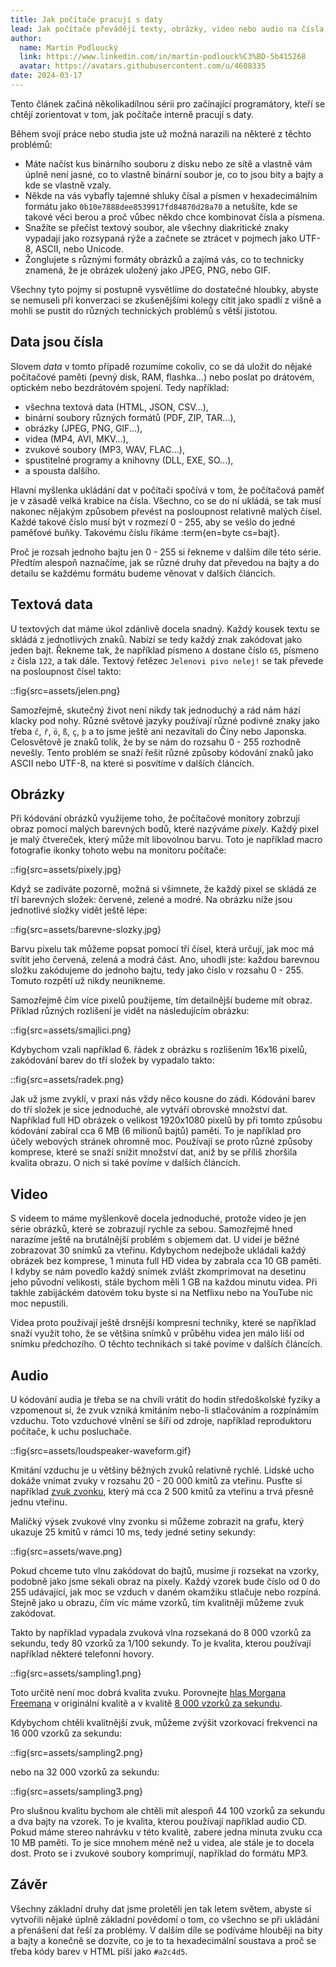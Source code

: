 ```yaml
---
title: Jak počítače pracují s daty
lead: Jak počítače převádějí texty, obrázky, video nebo audio na čísla, aby je mohly uložit do paměti nebo poslat po síti.
author:
  name: Martin Podloucký
  link: https://www.linkedin.com/in/martin-podlouck%C3%BD-5b415268
  avatar: https://avatars.githubusercontent.com/u/4608335
date: 2024-03-17
---
```


Tento článek začiná několikadílnou sérii pro začínající programátory, kteří se chtějí zorientovat v tom, jak počítače interně pracují s daty. 

Během svojí práce nebo studia jste už možná narazili na některé z těchto problémů:

- Máte načíst kus binárního souboru z disku nebo ze sítě a vlastně vám úplně není jasné, co to vlastně binární soubor je, co to jsou bity a bajty a kde se vlastně vzaly.
- Někde na vás vybafly tajemné shluky čísal a písmen v hexadecimálním formátu jako `0b10e7888dee8539917fd84870d28a70` a netušíte, kde se takové věci berou a proč vůbec někdo chce kombinovat čísla a písmena.
- Snažíte se přečíst textový soubor, ale všechny diakritické znaky vypadají jako rozsypaná rýže a začnete se ztrácet v pojmech jako UTF-8, ASCII, nebo Unicode.
- Žonglujete s různými formáty obrázků a zajímá vás, co to technicky znamená, že je obrázek uložený jako JPEG, PNG, nebo GIF.

Všechny tyto pojmy si postupně vysvětlíme do dostatečné hloubky, abyste se nemuseli při konverzaci se zkušenějšími kolegy cítit jako spadlí z višně a mohli se pustit do různých technických problémů s větší jistotou.

## Data jsou čísla

Slovem _data_ v tomto případě rozumíme cokoliv, co se dá uložit do nějaké počítačové paměti (pevný disk, RAM, flashka...) nebo poslat po drátovém, optickém nebo bezdrátovém spojení. Tedy například:

- všechna textová data (HTML, JSON, CSV...),
- binární soubory různých formátů (PDF, ZIP, TAR...),
- obrázky (JPEG, PNG, GIF...),
- videa (MP4, AVI, MKV...),
- zvukové soubory (MP3, WAV, FLAC...),
- spustitelné programy a knihovny (DLL, EXE, SO...),
- a spousta dalšího.

Hlavní myšlenka ukládání dat v počítači spočívá v tom, že počítačová paměť je v zásadě velká krabice na čísla. Všechno, co se do ní ukládá, se tak musí nakonec nějakým způsobem převést na posloupnost relativně malých čísel. Každé takové číslo musí být v rozmezí 0&nbsp;-&nbsp;255, aby se vešlo do jedné paměťové buňky. Takovému číslu říkáme :term{en=byte cs=bajt}.

Proč je rozsah jednoho bajtu jen 0&nbsp;-&nbsp;255 si řekneme v dalším díle této série. Předtím alespoň naznačíme, jak se různé druhy dat převedou na bajty a do detailu se každému formátu budeme věnovat v dalších článcích.

## Textová data

U textových dat máme úkol zdánlivě docela snadný. Každý kousek textu se skládá z jednotlivých znaků. Nabízí se tedy každý znak zakódovat jako jeden bajt. Řekneme tak, že například písmeno `A` dostane číslo `65`, písmeno `z` čísla `122`, a tak dále. Textový řetězec `Jelenovi pivo nelej!` se tak převede na posloupnost čísel takto:

::fig{src=assets/jelen.png}

Samozřejmě, skutečný život není nikdy tak jednoduchý a rád nám hází klacky pod nohy. Různé světové jazyky používají různé podivné znaky jako třeba `č`, `ř`, `ö`, `ß`, `ç`, `þ` a to jsme ještě ani nezavítali do Číny nebo Japonska. Celosvětově je znaků tolik, že by se nám do rozsahu 0 - 255 rozhodně nevešly. Tento problém se snaží řešit různé způsoby kódování znaků jako ASCII nebo UTF-8, na které si posvítíme v dalších článcích.

## Obrázky

Při kódování obrázků využijeme toho, že počítačové monitory zobrzují obraz pomocí malých barevných bodů, které nazýváme _pixely_. Každý pixel je malý čtvereček, který může mít libovolnou barvu. Toto je například macro fotografie ikonky tohoto webu na monitoru počítače:

::fig{src=assets/pixely.jpg}

Když se zadíváte pozorně, možná si všimnete, že každý pixel se skládá ze tří barevných složek: červené, zelené a modré. Na obrázku níže jsou jednotlivé složky vidět ještě lépe:

::fig{src=assets/barevne-slozky.jpg}

Barvu pixelu tak můžeme popsat pomocí tří čísel, která určují, jak moc má svítit jeho červená, zelená a modrá část. Ano, uhodli jste: každou barevnou složku zakódujeme do jednoho bajtu, tedy jako číslo v rozsahu 0&nbsp;-&nbsp;255. Tomuto rozpětí už nikdy neunikneme.

Samozřejmě čím více pixelů použijeme, tím detailnější budeme mít obraz. Příklad různých rozlišení je vidět na následujícím obrázku:

::fig{src=assets/smajlici.png}

Kdybychom vzali například 6.&nbsp;řádek z obrázku s rozlišením 16x16 pixelů, zakódování barev do tří složek by vypadalo takto:

::fig{src=assets/radek.png}

Jak už jsme zvyklí, v praxi nás vždy něco kousne do zádi. Kódování barev do tří složek je sice jednoduché, ale vytváří obrovské množství dat. Například full HD obrázek o velikost 1920x1080 pixelů by při tomto způsobu kódování zabíral cca 6&nbsp;MB (6 milionů bajtů) paměti. To je například pro účely webových stránek ohromně moc. Používají se proto různé způsoby komprese, které se snaží snížit množství dat, aniž by se příliš zhoršila kvalita obrazu. O nich si také povíme v dalších článcích.

## Video

S videem to máme myšlenkově docela jednoduché, protože video je jen série obrázků, které se zobrazují rychle za sebou. Samozřejmě hned narazíme ještě na brutálnější problém s objemem dat. U videí je běžné zobrazovat 30 snímků za vteřinu. Kdybychom nedejbože ukládali každý obrázek bez komprese, 1&nbsp;minuta full HD videa by zabrala cca 10&nbsp;GB paměti. I kdyby se nám povedlo každý snímek zvlášt zkomprimovat na desetinu jeho původní velikosti, stále bychom měli 1&nbsp;GB na každou minutu videa. Při takhle zabijáckém datovém toku byste si na Netflixu nebo na YouTube nic moc nepustili.

Videa proto používají ještě drsnější kompresní techniky, které se například snaží využít toho, že se většina snímků v průběhu videa jen málo liší od snímku předchozího. O těchto technikách si také povíme v dalších článcích.

## Audio

U kódování audia je třeba se na chvíli vrátit do hodin středoškolské fyziky a vzpomenout si, že zvuk vzniká kmitáním nebo-li stlačováním a rozpínámím vzduchu. Toto vzduchové vlnění se šíří od zdroje, například reproduktoru počítače, k uchu posluchače.

::fig{src=assets/loudspeaker-waveform.gif}

Kmitání vzduchu je u většiny běžných zvuků relativně rychlé. Lidské ucho dokáže vnímat zvuky v rozsahu 20 - 20&nbsp;000 kmitů za vteřinu. Pusťte si například [zvuk zvonku](assets/ding.mp3), který má cca 2&nbsp;500 kmitů za vteřinu a trvá přesně jednu vteřinu.

Malíčký výsek zvukové vlny zvonku si můžeme zobrazit na grafu, který ukazuje 25 kmitů v rámci 10&nbsp;ms, tedy jedné setiny sekundy:

::fig{src=assets/wave.png}

Pokud chceme tuto vlnu zakódovat do bajtů, musíme ji rozsekat na vzorky, podobně jako jsme sekali obraz na pixely. Každý vzorek bude číslo od 0 do 255 udávající, jak moc se vzduch v daném okamžiku stlačuje nebo rozpíná. Stejně jako u obrazu, čím víc máme vzorků, tím kvalitněji můžeme zvuk zakódovat.

Takto by například vypadala zvuková vlna rozsekaná do 8&nbsp;000 vzorků za sekundu, tedy 80 vzorků za 1/100 sekundy. To je kvalita, kterou používají například některé telefonní hovory.

::fig{src=assets/sampling1.png}

Toto určitě není moc dobrá kvalita zvuku. Porovnejte [hlas Morgana Freemana](assets/freeman.mp3) v originální kvalitě a v kvalitě [8&nbsp;000 vzorků za sekundu](assets/freeman2.mp3).

Kdybychom chtěli kvalitnější zvuk, můžeme zvýšit vzorkovací frekvenci na 16&nbsp;000 vzorků za sekundu:

::fig{src=assets/sampling2.png}

nebo na 32&nbsp;000 vzorků za sekundu:

::fig{src=assets/sampling3.png}

Pro slušnou kvalitu bychom ale chtěli mít alespoň 44&nbsp;100 vzorků za sekundu a dva bajty na vzorek. To je kvalita, kterou používají například audio&nbsp;CD. Pokud máme stereo nahrávku v této kvalitě, zabere jedna minuta zvuku cca 10&nbsp;MB paměti. To je sice mnohem méně než u videa, ale stále je to docela dost. Proto se i zvukové soubory komprimují, například do formátu MP3.

## Závěr

Všechny základní druhy dat jsme proletěli jen tak letem světem, abyste si vytvořili nějaké úplně základní povědomí o tom, co všechno se při ukládání a přenášení dat řeší za problémy. V dalším díle se podíváme hlouběji na bity a bajty a konečně se dozvíte, co je to ta hexadecimální soustava a proč se třeba kódy barev v HTML píší jako `#a2c4d5`.
